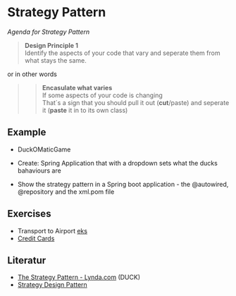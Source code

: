 # Strategy Pattern
_Agenda for Strategy Pattern_

> **Design Principle 1**   
> Identify the aspects of your code that vary and seperate them from what stays the same.

or in other words

>> **Encasulate what varies**    
>> If some aspects of your code is changing    
>> That´s a sign that you should pull it out (**cut**/paste) and seperate it (**paste** it in to its own class)






## Example

* DuckOMaticGame

* Create: Spring Application that with a dropdown sets what the ducks bahaviours are

* Show the strategy pattern in a Spring boot application - the @autowired, @repository and the xml.pom file 

## Exercises
* Transport to Airport [eks](https://sourcemaking.com/design_patterns/strategy)
* [Credit Cards](https://app.pluralsight.com/player?course=design-patterns-java-behavioral&author=bryan-hansen&name=design-patterns-java-behavioral-m10&clip=7&mode=live)


## Literatur

* [The Strategy Pattern - Lynda.com](https://www.lynda.com/Developer-Programming-Foundations-tutorials/Understanding-pitfalls-inheritance-interfaces/135365/158211-4.html?srchtrk=index%3a2%0alinktypeid%3a2%0aq%3a+Course%3a+Programming+Foundations%3a+Design+Patterns%0apage%3a1%0as%3arelevance%0asa%3atrue%0aproducttypeid%3a2) (DUCK)
* [Strategy Design Pattern](https://sourcemaking.com/design_patterns/strategy)
